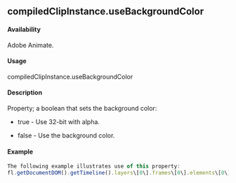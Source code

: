 ## compiledClipInstance.useBackgroundColor

#### Availability

Adobe Animate.

#### Usage

compiledClipInstance.useBackgroundColor

#### Description

Property; a boolean that sets the background color:

-   true - Use 32-bit with alpha.

-   false - Use the background color.

#### Example

```javascript
The following example illustrates use of this property:
fl.getDocumentDOM().getTimeline().layers\[0\].frames\[0\].elements\[0\].useBackgroundColor = true;

```